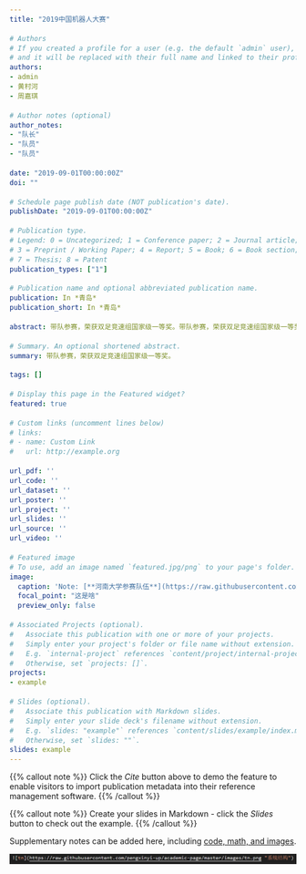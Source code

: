 ```yaml
---
title: "2019中国机器人大赛"

# Authors
# If you created a profile for a user (e.g. the default `admin` user), write the username (folder name) here 
# and it will be replaced with their full name and linked to their profile.
authors:
- admin
- 黄村河
- 周嘉琪

# Author notes (optional)
author_notes:
- "队长"
- "队员"
- "队员"

date: "2019-09-01T00:00:00Z"
doi: ""

# Schedule page publish date (NOT publication's date).
publishDate: "2019-09-01T00:00:00Z"

# Publication type.
# Legend: 0 = Uncategorized; 1 = Conference paper; 2 = Journal article;
# 3 = Preprint / Working Paper; 4 = Report; 5 = Book; 6 = Book section;
# 7 = Thesis; 8 = Patent
publication_types: ["1"]

# Publication name and optional abbreviated publication name.
publication: In *青岛*
publication_short: In *青岛*

abstract: 带队参赛，荣获双足竞速组国家级一等奖。带队参赛，荣获双足竞速组国家级一等奖。带队参赛，荣获双足竞速组国家级一等奖。带队参赛，荣获双足竞速组国家级一等奖带队参赛，荣获双足竞速组国家级一等奖.带队参赛，荣获双足竞速组国家级一等奖.带队参赛，荣获双足竞速组国家级一等奖.

# Summary. An optional shortened abstract.
summary: 带队参赛，荣获双足竞速组国家级一等奖。

tags: []

# Display this page in the Featured widget?
featured: true

# Custom links (uncomment lines below)
# links:
# - name: Custom Link
#   url: http://example.org

url_pdf: ''
url_code: ''
url_dataset: ''
url_poster: ''
url_project: ''
url_slides: ''
url_source: ''
url_video: ''

# Featured image
# To use, add an image named `featured.jpg/png` to your page's folder. 
image:
  caption: 'Note: [**河南大学参赛队伍**](https://raw.githubusercontent.com/pengxinyi-up/academic-page/master/images/2019robot.jpg)'
  focal_point: "这是啥"
  preview_only: false

# Associated Projects (optional).
#   Associate this publication with one or more of your projects.
#   Simply enter your project's folder or file name without extension.
#   E.g. `internal-project` references `content/project/internal-project/index.md`.
#   Otherwise, set `projects: []`.
projects:
- example

# Slides (optional).
#   Associate this publication with Markdown slides.
#   Simply enter your slide deck's filename without extension.
#   E.g. `slides: "example"` references `content/slides/example/index.md`.
#   Otherwise, set `slides: ""`.
slides: example
---
```


{{% callout note %}}
Click the *Cite* button above to demo the feature to enable visitors to import publication metadata into their reference management software.
{{% /callout %}}

{{% callout note %}}
Create your slides in Markdown - click the *Slides* button to check out the example.
{{% /callout %}}

Supplementary notes can be added here, including [code, math, and images](https://wowchemy.com/docs/writing-markdown-latex/).

![example](https://raw.githubusercontent.com/pengxinyi-up/academic-page/master/images/example.png "我的补充") 
